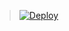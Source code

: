 

> [![Deploy](https://www.herokucdn.com/deploy/button.png)](https://dashboard.heroku.com/new?template=https://github.com/DsTansice/vto21demo)



